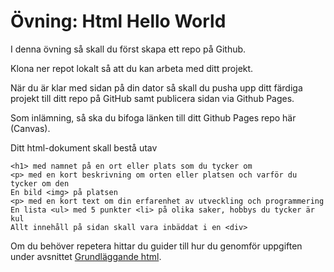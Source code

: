 # Övning: Html Hello World
I denna övning så skall du först skapa ett repo på Github.

Klona ner repot lokalt så att du kan arbeta med ditt projekt.

När du är klar med sidan på din dator så skall du pusha upp ditt färdiga projekt till ditt repo på GitHub samt publicera sidan via Github Pages.

Som inlämning, så ska du bifoga länken till ditt Github Pages repo här (Canvas).

Ditt html-dokument skall bestå utav

    <h1> med namnet på en ort eller plats som du tycker om
    <p> med en kort beskrivning om orten eller platsen och varför du tycker om den
    En bild <img> på platsen
    <p> med en kort text om din erfarenhet av utveckling och programmering
    En lista <ul> med 5 punkter <li> på olika saker, hobbys du tycker är kul
    Allt innehåll på sidan skall vara inbäddat i en <div>

Om du behöver repetera hittar du guider till hur du genomför uppgiften under avsnittet [Grundläggande html](https://ju.instructure.com/courses/2824/pages/grundlaggande-html).
